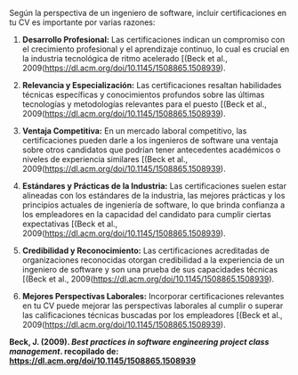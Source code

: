 

Según la perspectiva de un ingeniero de software, incluir certificaciones en tu CV es importante por varias razones:

1. **Desarrollo Profesional:** Las certificaciones indican un compromiso con el crecimiento profesional y el aprendizaje continuo, lo cual es crucial en la industria tecnológica de ritmo acelerado [(Beck et al., 2009(https://dl.acm.org/doi/10.1145/1508865.1508939).

1. **Relevancia y Especialización:** Las certificaciones resaltan habilidades técnicas específicas y conocimientos profundos sobre las últimas tecnologías y metodologías relevantes para el puesto [(Beck et al., 2009(https://dl.acm.org/doi/10.1145/1508865.1508939).

1. **Ventaja Competitiva:** En un mercado laboral competitivo, las certificaciones pueden darle a los ingenieros de software una ventaja sobre otros candidatos que podrían tener antecedentes académicos o niveles de experiencia similares [(Beck et al., 2009(https://dl.acm.org/doi/10.1145/1508865.1508939).

1. **Estándares y Prácticas de la Industria:** Las certificaciones suelen estar alineadas con los estándares de la industria, las mejores prácticas y los principios actuales de ingeniería de software, lo que brinda confianza a los empleadores en la capacidad del candidato para cumplir ciertas expectativas [(Beck et al., 2009(https://dl.acm.org/doi/10.1145/1508865.1508939).
   
1. **Credibilidad y Reconocimiento:** Las certificaciones acreditadas de organizaciones reconocidas otorgan credibilidad a la experiencia de un ingeniero de software y son una prueba de sus capacidades técnicas [(Beck et al., 2009(https://dl.acm.org/doi/10.1145/1508865.1508939).
   
1. **Mejores Perspectivas Laborales:** Incorporar certificaciones relevantes en tu CV puede mejorar las perspectivas laborales al cumplir o superar las calificaciones técnicas buscadas por los empleadores [(Beck et al., 2009(https://dl.acm.org/doi/10.1145/1508865.1508939).

**Beck, J. (2009). *Best practices in software engineering project class management*. recopilado de: https://dl.acm.org/doi/10.1145/1508865.1508939**
